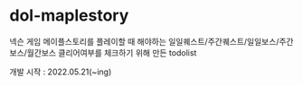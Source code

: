 # dol-maplestory
넥슨 게임 메이플스토리를 플레이할 때 해야하는 일일퀘스트/주간퀘스트/일일보스/주간보스/월간보스 클리어여부를 체크하기 위해 만든 todolist

개발 시작 : 2022.05.21(~ing)